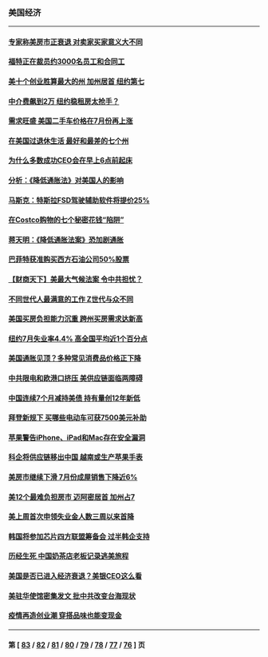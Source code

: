 ### 美国经济
---
#### [专家称美房市正衰退 对卖家买家意义大不同](../../pages/ncid1078158/n13808627.md) 
#### [福特正在裁员约3000名员工和合同工](../../pages/ncid1078158/n13807927.md) 
#### [美十个创业胜算最大的州 加州居首 纽约第七](../../pages/ncid1078158/n13807711.md) 
#### [中介费飙到2万 纽约稳租房太抢手？](../../pages/ncid1078158/n13807401.md) 
#### [需求旺盛 美国二手车价格在7月份再上涨](../../pages/ncid1078158/n13807336.md) 
#### [在美国过退休生活 最好和最差的七个州](../../pages/ncid1078158/n13807260.md) 
#### [为什么多数成功CEO会在早上6点前起床](../../pages/ncid1078158/n13805603.md) 
#### [分析：《降低通胀法》对美国人的影响](../../pages/ncid1078158/n13807179.md) 
#### [马斯克：特斯拉FSD驾驶辅助软件将提价25%](../../pages/ncid1078158/n13807264.md) 
#### [在Costco购物的七个秘密花钱“陷阱”](../../pages/ncid1078158/n13806268.md) 
#### [蒋天明：《降低通胀法案》恐加剧通胀](../../pages/ncid1078158/n13806996.md) 
#### [巴菲特获准购买西方石油公司50%股票](../../pages/ncid1078158/n13806796.md) 
#### [【财商天下】美最大气候法案 令中共担忧？](../../pages/ncid1078158/n13806783.md) 
#### [不同世代人最满意的工作 Z世代与众不同](../../pages/ncid1078158/n13804109.md) 
#### [美国买房负担能力沉重 跨州买房需求达新高](../../pages/ncid1078158/n13806456.md) 
#### [纽约7月失业率4.4% 高全国平均近1个百分点](../../pages/ncid1078158/n13806417.md) 
#### [美国通胀见顶？多种常见消费品价格正下降](../../pages/ncid1078158/n13806334.md) 
#### [中共限电和欧港口挤压 美供应链面临两障碍](../../pages/ncid1078158/n13804883.md) 
#### [中国连续7个月减持美债 持有量创12年新低](../../pages/ncid1078158/n13805844.md) 
#### [拜登新规下 买哪些电动车可获7500美元补助](../../pages/ncid1078158/n13805753.md) 
#### [苹果警告iPhone、iPad和Mac存在安全漏洞](../../pages/ncid1078158/n13805570.md) 
#### [科企将供应链移出中国 越南或生产苹果手表](../../pages/ncid1078158/n13805458.md) 
#### [美房市继续下滑 7月份成屋销售下降近6%](../../pages/ncid1078158/n13805444.md) 
#### [美12个最难负担房市 迈阿密居首 加州占7](../../pages/ncid1078158/n13805531.md) 
#### [美上周首次申领失业金人数三周以来首降](../../pages/ncid1078158/n13805402.md) 
#### [韩国将参加芯片四方联盟筹备会 过半韩企支持](../../pages/ncid1078158/n13805246.md) 
#### [历经生死 中国奶茶店老板记录逃美旅程](../../pages/ncid1078158/n13805185.md) 
#### [美国是否已进入经济衰退？美银CEO这么看](../../pages/ncid1078158/n13805146.md) 
#### [美驻华使馆密集发文 批中共改变台海现状](../../pages/ncid1078158/n13805136.md) 
#### [疫情再造创业潮 穿搭品味也能变现金](../../pages/ncid1078158/n13804846.md) 

---
#### 第 [ [83](./83.md) / [82](./82.md) / [81](./81.md) / [80](./80.md) / [79](./79.md) / [78](./78.md) / [77](./77.md) / [76](./76.md) ] 页
